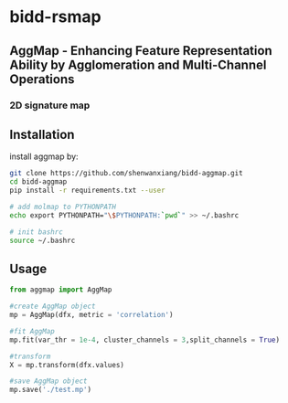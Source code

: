 # bidd-rsmap


## AggMap -  Enhancing Feature Representation Ability by Agglomeration and Multi-Channel Operations


### 2D signature map


## Installation

install aggmap by:

```bash
git clone https://github.com/shenwanxiang/bidd-aggmap.git
cd bidd-aggmap
pip install -r requirements.txt --user

# add molmap to PYTHONPATH
echo export PYTHONPATH="\$PYTHONPATH:`pwd`" >> ~/.bashrc

# init bashrc
source ~/.bashrc
```


## Usage


```python
from aggmap import AggMap

#create AggMap object
mp = AggMap(dfx, metric = 'correlation')

#fit AggMap
mp.fit(var_thr = 1e-4, cluster_channels = 3,split_channels = True)

#transform
X = mp.transform(dfx.values)

#save AggMap object
mp.save('./test.mp')
```
